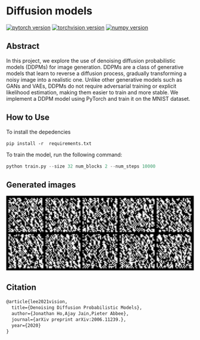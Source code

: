 # Diffusion models

[![pytorch version](https://img.shields.io/badge/pytorch-2.1.2-yellow.svg)](https://pypi.org/project/torch/2.1.2-/)
[![torchvision version](https://img.shields.io/badge/torchvision-0.16.2-yellow.svg)](https://pypi.org/project/torchvision/0.16.2-/)
[![numpy version](https://img.shields.io/badge/numpy-1.26.4-blue.svg)](https://pypi.org/project/numpy/1.26.4/)

## Abstract

In this project, we explore the use of denoising diffusion probabilistic models (DDPMs) for image generation. DDPMs are a class of generative models that learn to reverse a diffusion process, gradually transforming a noisy image into a realistic one. Unlike other generative models such as GANs and VAEs, DDPMs do not require adversarial training or explicit likelihood estimation, making them easier to train and more stable.
We implement a DDPM model using PyTorch and train it on the MNIST dataset.

## How to Use
To install the depedencies
```
pip install -r  requirements.txt
```
To train the model, run the following command:

```python
python train.py --size 32 num_blocks 2 --num_steps 10000
```
## Generated images
<img src="./results/samples.png" width="1000" height="200">

## Citation

```
@article{lee2021vision,
  title={Denoising Diffusion Probabilistic Models},
  author={Jonathan Ho,Ajay Jain,Pieter Abbee},
  journal={arXiv preprint arXiv:2006.11239.},
  year={2020}
}
```
